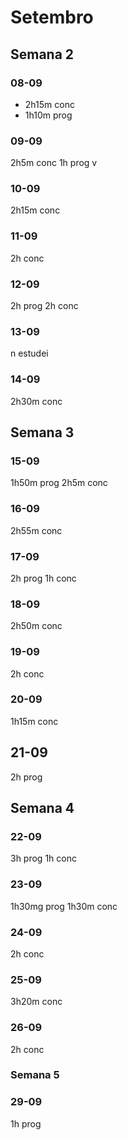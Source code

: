 # Setembro
## Semana 2
### 08-09
- 2h15m conc
- 1h10m prog
### 09-09
2h5m conc
1h prog v
### 10-09
2h15m conc
### 11-09
2h conc
### 12-09
2h prog 
2h conc
### 13-09
n estudei
### 14-09
2h30m conc

## Semana 3
### 15-09
1h50m prog
2h5m conc
### 16-09
2h55m conc
### 17-09
2h prog
1h conc
### 18-09
2h50m conc
### 19-09
2h conc
### 20-09
1h15m conc
## 21-09
2h prog

## Semana 4
### 22-09
3h prog
1h conc
### 23-09
1h30mg prog
1h30m conc
### 24-09
2h conc
### 25-09
3h20m conc
### 26-09
2h conc

### Semana 5
### 29-09
1h prog

